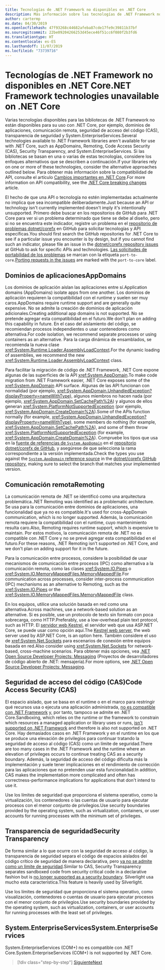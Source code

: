 ```yaml
---
title: Tecnologías de .NET Framework no disponibles en .NET Core
description: Más información sobre las tecnologías de .NET Framework no disponibles en .NET Core
author: cartermp
ms.date: 04/30/2019
ms.openlocfilehash: 47f93268c44682afeba87cde17fe9c39811b37bf
ms.sourcegitcommit: 22be09204266253d45ece46f51cc6f080f2b3fd6
ms.translationtype: HT
ms.contentlocale: es-ES
ms.lasthandoff: 11/07/2019
ms.locfileid: "73739716"
---
```

# <a name="net-framework-technologies-unavailable-on-net-core"></a><span data-ttu-id="16e78-103">Tecnologías de .NET Framework no disponibles en .NET Core</span><span class="sxs-lookup"><span data-stu-id="16e78-103">.NET Framework technologies unavailable on .NET Core</span></span>

<span data-ttu-id="16e78-104">Varias tecnologías disponibles para las bibliotecas de .NET Framework no están disponibles para su uso con .NET Core, por ejemplo, dominios de aplicaciones, comunicación remota, seguridad de acceso del código (CAS), transparencia de seguridad y System.EnterpriseServices.</span><span class="sxs-lookup"><span data-stu-id="16e78-104">Several technologies available to .NET Framework libraries aren't available for use with .NET Core, such as AppDomains, Remoting, Code Access Security (CAS), Security Transparency, and System.EnterpriseServices.</span></span> <span data-ttu-id="16e78-105">Si las bibliotecas se basan en una o varias de estas tecnologías, considere los enfoques alternativos que se describen a continuación.</span><span class="sxs-lookup"><span data-stu-id="16e78-105">If your libraries rely on one or more of these technologies, consider the alternative approaches outlined below.</span></span> <span data-ttu-id="16e78-106">Para obtener más información sobre la compatibilidad de API, consulte el artículo [Cambios importantes en .NET Core](../compatibility/breaking-changes.md).</span><span class="sxs-lookup"><span data-stu-id="16e78-106">For more information on API compatibility, see the [.NET Core breaking changes](../compatibility/breaking-changes.md) article.</span></span>

<span data-ttu-id="16e78-107">El hecho de que una API o tecnología no estén implementadas actualmente no implica que sea incompatible deliberadamente.</span><span class="sxs-lookup"><span data-stu-id="16e78-107">Just because an API or technology isn't currently implemented doesn't imply it's intentionally unsupported.</span></span> <span data-ttu-id="16e78-108">Primero debe buscar en los repositorios de GitHub para .NET Core para ver si un problema determinado que tiene se debe al diseño, pero si no se encuentra este indicador, registre un problema en el [repositorio de problemas dotnet/corefx](https://github.com/dotnet/corefx/issues) en GitHub para solicitar tecnologías y API específicas.</span><span class="sxs-lookup"><span data-stu-id="16e78-108">You should first search the GitHub repositories for .NET Core to see if a particular issue you encounter is by design, but if you cannot find such an indicator, please file an issue in the [dotnet/corefx repository issues](https://github.com/dotnet/corefx/issues) at GitHub to ask for specific APIs and technologies.</span></span> <span data-ttu-id="16e78-109">[Las solicitudes de portabilidad de los problemas](https://github.com/dotnet/corefx/labels/port-to-core) se marcan con la etiqueta `port-to-core`.</span><span class="sxs-lookup"><span data-stu-id="16e78-109">[Porting requests in the issues](https://github.com/dotnet/corefx/labels/port-to-core) are marked with the `port-to-core` label.</span></span>

## <a name="appdomains"></a><span data-ttu-id="16e78-110">Dominios de aplicaciones</span><span class="sxs-lookup"><span data-stu-id="16e78-110">AppDomains</span></span>

<span data-ttu-id="16e78-111">Los dominios de aplicación aíslan las aplicaciones entre sí.</span><span class="sxs-lookup"><span data-stu-id="16e78-111">Application domains (AppDomains) isolate apps from one another.</span></span> <span data-ttu-id="16e78-112">Los dominios de aplicación requieren la compatibilidad con el runtime y suelen ser muy caros.</span><span class="sxs-lookup"><span data-stu-id="16e78-112">AppDomains require runtime support and are generally quite expensive.</span></span> <span data-ttu-id="16e78-113">No se admite la creación de dominios de aplicación adicionales.</span><span class="sxs-lookup"><span data-stu-id="16e78-113">Creating additional app domains is not supported.</span></span> <span data-ttu-id="16e78-114">No se pretende agregar esta compatibilidad en el futuro.</span><span class="sxs-lookup"><span data-stu-id="16e78-114">We don't plan on adding this capability in future.</span></span> <span data-ttu-id="16e78-115">En el caso del aislamiento del código, se recomiendan procesos independientes o usar contenedores como alternativa.</span><span class="sxs-lookup"><span data-stu-id="16e78-115">For code isolation, we recommend separate processes or using containers as an alternative.</span></span> <span data-ttu-id="16e78-116">Para la carga dinámica de ensamblados, se recomienda la nueva clase <xref:System.Runtime.Loader.AssemblyLoadContext>.</span><span class="sxs-lookup"><span data-stu-id="16e78-116">For the dynamic loading of assemblies, we recommend the new <xref:System.Runtime.Loader.AssemblyLoadContext> class.</span></span>

<span data-ttu-id="16e78-117">Para facilitar la migración de código de .NET Framework, .NET Core expone algunas de las superficies de la API <xref:System.AppDomain>.</span><span class="sxs-lookup"><span data-stu-id="16e78-117">To make code migration from .NET Framework easier, .NET Core exposes some of the <xref:System.AppDomain> API surface.</span></span> <span data-ttu-id="16e78-118">Algunas de las API funcionan con normalidad (por ejemplo, <xref:System.AppDomain.UnhandledException?displayProperty=nameWithType>), algunos miembros no hacen nada (por ejemplo, <xref:System.AppDomain.SetCachePath%2A>) y algunos de ellos generan <xref:System.PlatformNotSupportedException> (por ejemplo, <xref:System.AppDomain.CreateDomain%2A>).</span><span class="sxs-lookup"><span data-stu-id="16e78-118">Some of the APIs function normally (for example, <xref:System.AppDomain.UnhandledException?displayProperty=nameWithType>), some members do nothing (for example, <xref:System.AppDomain.SetCachePath%2A>), and some of them throw <xref:System.PlatformNotSupportedException> (for example, <xref:System.AppDomain.CreateDomain%2A>).</span></span> <span data-ttu-id="16e78-119">Compruebe los tipos que usa en la [fuente de referencias de `System.AppDomain`](https://github.com/dotnet/corefx/blob/master/src/Common/src/CoreLib/System/AppDomain.cs) en el [repositorio dotnet/corefx de GitHub](https://github.com/dotnet/corefx), y asegúrese de que selecciona la rama correspondiente a la versión implementada.</span><span class="sxs-lookup"><span data-stu-id="16e78-119">Check the types you use against the [`System.AppDomain` reference source](https://github.com/dotnet/corefx/blob/master/src/Common/src/CoreLib/System/AppDomain.cs) in the [dotnet/corefx GitHub repository](https://github.com/dotnet/corefx), making sure to select the branch that matches your implemented version.</span></span>

## <a name="remoting"></a><span data-ttu-id="16e78-120">Comunicación remota</span><span class="sxs-lookup"><span data-stu-id="16e78-120">Remoting</span></span>

<span data-ttu-id="16e78-121">La comunicación remota de .NET se identificó como una arquitectura problemática.</span><span class="sxs-lookup"><span data-stu-id="16e78-121">.NET Remoting was identified as a problematic architecture.</span></span> <span data-ttu-id="16e78-122">Se usa para la comunicación entre dominios de aplicaciones, una funcionalidad que ya no es compatible.</span><span class="sxs-lookup"><span data-stu-id="16e78-122">It's used for cross-AppDomain communication, which is no longer supported.</span></span> <span data-ttu-id="16e78-123">Además, la comunicación remota requiere la compatibilidad con el runtime, cuyo mantenimiento resulta caro.</span><span class="sxs-lookup"><span data-stu-id="16e78-123">Also, Remoting requires runtime support, which is expensive to maintain.</span></span> <span data-ttu-id="16e78-124">Por estos motivos, la comunicación remota de .NET no es compatible con .NET Core y no se prevé agregar esta compatibilidad en el futuro.</span><span class="sxs-lookup"><span data-stu-id="16e78-124">For these reasons, .NET Remoting isn't supported on .NET Core, and we don't plan on adding support for it in the future.</span></span>

<span data-ttu-id="16e78-125">Para la comunicación entre procesos, considere la posibilidad de usar mecanismos de comunicación entre procesos (IPC) como alternativa a la comunicación remota, como las clases <xref:System.IO.Pipes> o <xref:System.IO.MemoryMappedFiles.MemoryMappedFile>.</span><span class="sxs-lookup"><span data-stu-id="16e78-125">For communication across processes, consider inter-process communication (IPC) mechanisms as an alternative to Remoting, such as the <xref:System.IO.Pipes> or the <xref:System.IO.MemoryMappedFiles.MemoryMappedFile> class.</span></span>

<span data-ttu-id="16e78-126">En los equipos, utilice una solución basada en red como una alternativa.</span><span class="sxs-lookup"><span data-stu-id="16e78-126">Across machines, use a network-based solution as an alternative.</span></span> <span data-ttu-id="16e78-127">Si es posible, use un protocolo de texto sin formato con poca sobrecarga, como HTTP.</span><span class="sxs-lookup"><span data-stu-id="16e78-127">Preferably, use a low-overhead plain text protocol, such as HTTP.</span></span> <span data-ttu-id="16e78-128">El [servidor web Kestrel](https://docs.microsoft.com/aspnet/core/fundamentals/servers/kestrel), el servidor web que usa ASP.NET Core, se puede usar como opción aquí.</span><span class="sxs-lookup"><span data-stu-id="16e78-128">The [Kestrel web server](https://docs.microsoft.com/aspnet/core/fundamentals/servers/kestrel), the web server used by ASP.NET Core, is an option here.</span></span> <span data-ttu-id="16e78-129">También considere el uso de <xref:System.Net.Sockets> para escenarios de conexión entre equipos basada en red.</span><span class="sxs-lookup"><span data-stu-id="16e78-129">Also consider using <xref:System.Net.Sockets> for network-based, cross-machine scenarios.</span></span> <span data-ttu-id="16e78-130">Para obtener más opciones, vea [.NET Open Source Developer Projects: Messaging](https://github.com/Microsoft/dotnet/blob/master/dotnet-developer-projects.md#messaging) (Proyectos de desarrolladores de código abierto de .NET: mensajería).</span><span class="sxs-lookup"><span data-stu-id="16e78-130">For more options, see [.NET Open Source Developer Projects: Messaging](https://github.com/Microsoft/dotnet/blob/master/dotnet-developer-projects.md#messaging).</span></span>

## <a name="code-access-security-cas"></a><span data-ttu-id="16e78-131">Seguridad de acceso del código (CAS)</span><span class="sxs-lookup"><span data-stu-id="16e78-131">Code Access Security (CAS)</span></span>

<span data-ttu-id="16e78-132">El espacio aislado, que se basa en el runtime o en el marco para restringir qué recursos usa o ejecuta una aplicación administrada, [no es compatible con .NET Framework](../../framework/misc/code-access-security.md) y, por tanto, tampoco se admite en .NET Core.</span><span class="sxs-lookup"><span data-stu-id="16e78-132">Sandboxing, which relies on the runtime or the framework to constrain which resources a managed application or library uses or runs, [isn't supported on .NET Framework](../../framework/misc/code-access-security.md) and therefore is also not supported on .NET Core.</span></span> <span data-ttu-id="16e78-133">Hay demasiados casos en .NET Framework y en el runtime en los que se produce una elevación de privilegios para continuar tratando la seguridad de acceso al código (CAS) como un límite de seguridad.</span><span class="sxs-lookup"><span data-stu-id="16e78-133">There are too many cases in the .NET Framework and the runtime where an elevation of privileges occurs to continue treating CAS as a security boundary.</span></span> <span data-ttu-id="16e78-134">Además, la seguridad de acceso del código dificulta más la implementación y suele tener implicaciones en el rendimiento de corrección para las aplicaciones que no pretenden usar esta funcionalidad.</span><span class="sxs-lookup"><span data-stu-id="16e78-134">In addition, CAS makes the implementation more complicated and often has correctness-performance implications for applications that don't intend to use it.</span></span>

<span data-ttu-id="16e78-135">Use los límites de seguridad que proporciona el sistema operativo, como la virtualización, los contenedores o las cuentas de usuario para ejecutar procesos con el menor conjunto de privilegios.</span><span class="sxs-lookup"><span data-stu-id="16e78-135">Use security boundaries provided by the operating system, such as virtualization, containers, or user accounts for running processes with the minimum set of privileges.</span></span>

## <a name="security-transparency"></a><span data-ttu-id="16e78-136">Transparencia de seguridad</span><span class="sxs-lookup"><span data-stu-id="16e78-136">Security Transparency</span></span>

<span data-ttu-id="16e78-137">De forma similar a lo que ocurre con la seguridad de acceso al código, la transparencia de seguridad separa el código de espacios aislados del código crítico de seguridad de manera declarativa, pero [ya no se admite como un límite de seguridad](../../framework/misc/security-transparent-code.md).</span><span class="sxs-lookup"><span data-stu-id="16e78-137">Similar to CAS, Security Transparency separates sandboxed code from security critical code in a declarative fashion but is [no longer supported as a security boundary](../../framework/misc/security-transparent-code.md).</span></span> <span data-ttu-id="16e78-138">Silverlight usa mucho esta característica.</span><span class="sxs-lookup"><span data-stu-id="16e78-138">This feature is heavily used by Silverlight.</span></span> 

<span data-ttu-id="16e78-139">Use los límites de seguridad que proporciona el sistema operativo, como visualización, contenedores o cuentas de usuario para ejecutar procesos con el menor conjunto de privilegios.</span><span class="sxs-lookup"><span data-stu-id="16e78-139">Use security boundaries provided by the operating system, such as virtualization, containers, or user accounts for running processes with the least set of privileges.</span></span>

## <a name="systementerpriseservices"></a><span data-ttu-id="16e78-140">System.EnterpriseServices</span><span class="sxs-lookup"><span data-stu-id="16e78-140">System.EnterpriseServices</span></span>

<span data-ttu-id="16e78-141">System.EnterpriseServices (COM+) no es compatible con .NET Core.</span><span class="sxs-lookup"><span data-stu-id="16e78-141">System.EnterpriseServices (COM+) is not supported by .NET Core.</span></span>

>[!div class="step-by-step"]
>[<span data-ttu-id="16e78-142">Siguiente</span><span class="sxs-lookup"><span data-stu-id="16e78-142">Next</span></span>](third-party-deps.md)
